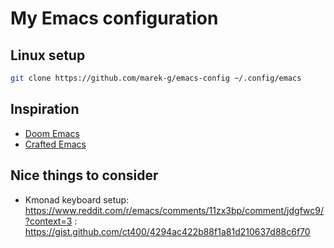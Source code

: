 # My Emacs configuration

## Linux setup

``` sh
git clone https://github.com/marek-g/emacs-config ~/.config/emacs
```

## Inspiration

- [Doom Emacs](https://github.com/doomemacs/doomemacs)
- [Crafted Emacs](https://github.com/SystemCrafters/crafted-emacs)

## Nice things to consider

- Kmonad keyboard setup: https://www.reddit.com/r/emacs/comments/11zx3bp/comment/jdgfwc9/?context=3 : https://gist.github.com/ct400/4294ac422b88f1a81d210637d88c6f70
